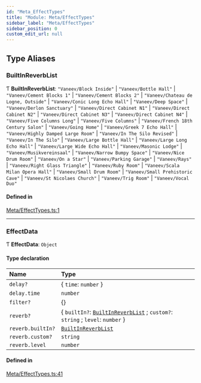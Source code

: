 ```yaml
---
id: "Meta_EffectTypes"
title: "Module: Meta/EffectTypes"
sidebar_label: "Meta/EffectTypes"
sidebar_position: 0
custom_edit_url: null
---
```


## Type Aliases

### BuiltInReverbList

Ƭ **BuiltInReverbList**: ``"Vaneev/Block Inside"`` \| ``"Vaneev/Bottle Hall"`` \| ``"Vaneev/Cement Blocks 1"`` \| ``"Vaneev/Cement Blocks 2"`` \| ``"Vaneev/Chateau de Logne, Outside"`` \| ``"Vaneev/Conic Long Echo Hall"`` \| ``"Vaneev/Deep Space"`` \| ``"Vaneev/Derlon Sanctuary"`` \| ``"Vaneev/Direct Cabinet N1"`` \| ``"Vaneev/Direct Cabinet N2"`` \| ``"Vaneev/Direct Cabinet N3"`` \| ``"Vaneev/Direct Cabinet N4"`` \| ``"Vaneev/Five Columns Long"`` \| ``"Vaneev/Five Columns"`` \| ``"Vaneev/French 18th Century Salon"`` \| ``"Vaneev/Going Home"`` \| ``"Vaneev/Greek 7 Echo Hall"`` \| ``"Vaneev/Highly Damped Large Room"`` \| ``"Vaneev/In The Silo Revised"`` \| ``"Vaneev/In The Silo"`` \| ``"Vaneev/Large Bottle Hall"`` \| ``"Vaneev/Large Long Echo Hall"`` \| ``"Vaneev/Large Wide Echo Hall"`` \| ``"Vaneev/Masonic Lodge"`` \| ``"Vaneev/Musikvereinsaal"`` \| ``"Vaneev/Narrow Bumpy Space"`` \| ``"Vaneev/Nice Drum Room"`` \| ``"Vaneev/On a Star"`` \| ``"Vaneev/Parking Garage"`` \| ``"Vaneev/Rays"`` \| ``"Vaneev/Right Glass Triangle"`` \| ``"Vaneev/Ruby Room"`` \| ``"Vaneev/Scala Milan Opera Hall"`` \| ``"Vaneev/Small Drum Room"`` \| ``"Vaneev/Small Prehistoric Cave"`` \| ``"Vaneev/St Nicolaes Church"`` \| ``"Vaneev/Trig Room"`` \| ``"Vaneev/Vocal Duo"``

#### Defined in

[Meta/EffectTypes.ts:1](https://github.com/lucasdamianjohnson/DivineVoxelEngine/blob/596fa7391478620ed460dfb4856ff0a763b91c49/divinestar/audio/src/Meta/EffectTypes.ts#L1)

___

### EffectData

Ƭ **EffectData**: `Object`

#### Type declaration

| Name | Type |
| :------ | :------ |
| `delay?` | \{ `time`: `number`  } |
| `delay.time` | `number` |
| `filter?` | {} |
| `reverb?` | \{ `builtIn?`: [`BuiltInReverbList`](Meta_EffectTypes.md#builtinreverblist) ; `custom?`: `string` ; `level`: `number`  } |
| `reverb.builtIn?` | [`BuiltInReverbList`](Meta_EffectTypes.md#builtinreverblist) |
| `reverb.custom?` | `string` |
| `reverb.level` | `number` |

#### Defined in

[Meta/EffectTypes.ts:41](https://github.com/lucasdamianjohnson/DivineVoxelEngine/blob/596fa7391478620ed460dfb4856ff0a763b91c49/divinestar/audio/src/Meta/EffectTypes.ts#L41)
